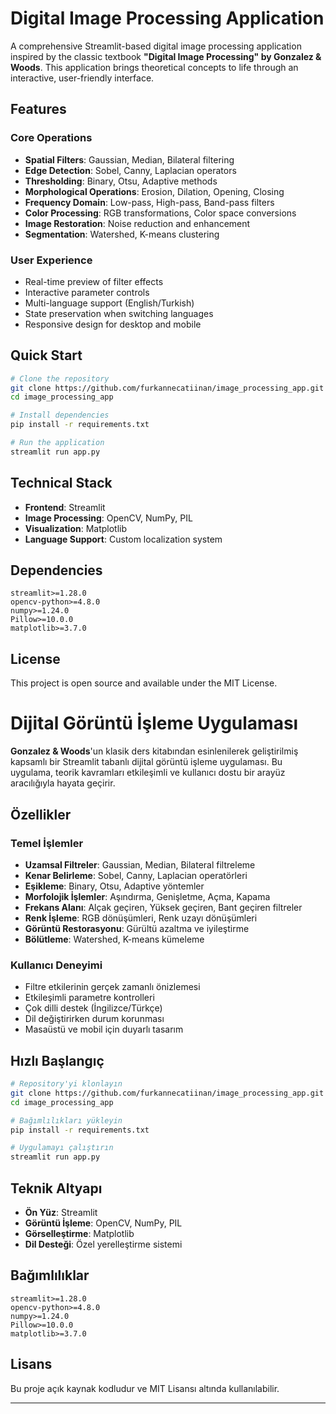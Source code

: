 # Digital Image Processing Application

A comprehensive Streamlit-based digital image processing application inspired by the classic textbook **"Digital Image Processing" by Gonzalez & Woods**. This application brings theoretical concepts to life through an interactive, user-friendly interface.

## Features

### Core Operations
- **Spatial Filters**: Gaussian, Median, Bilateral filtering
- **Edge Detection**: Sobel, Canny, Laplacian operators
- **Thresholding**: Binary, Otsu, Adaptive methods
- **Morphological Operations**: Erosion, Dilation, Opening, Closing
- **Frequency Domain**: Low-pass, High-pass, Band-pass filters
- **Color Processing**: RGB transformations, Color space conversions
- **Image Restoration**: Noise reduction and enhancement
- **Segmentation**: Watershed, K-means clustering

### User Experience
- Real-time preview of filter effects
- Interactive parameter controls
- Multi-language support (English/Turkish)
- State preservation when switching languages
- Responsive design for desktop and mobile

## Quick Start

```bash
# Clone the repository
git clone https://github.com/furkannecatiinan/image_processing_app.git
cd image_processing_app

# Install dependencies
pip install -r requirements.txt

# Run the application
streamlit run app.py
```

## Technical Stack

- **Frontend**: Streamlit
- **Image Processing**: OpenCV, NumPy, PIL
- **Visualization**: Matplotlib
- **Language Support**: Custom localization system

## Dependencies

```
streamlit>=1.28.0
opencv-python>=4.8.0
numpy>=1.24.0
Pillow>=10.0.0
matplotlib>=3.7.0
```

## License

This project is open source and available under the MIT License.


# Dijital Görüntü İşleme Uygulaması

**Gonzalez & Woods**'un klasik ders kitabından esinlenilerek geliştirilmiş kapsamlı bir Streamlit tabanlı dijital görüntü işleme uygulaması. Bu uygulama, teorik kavramları etkileşimli ve kullanıcı dostu bir arayüz aracılığıyla hayata geçirir.

## Özellikler

### Temel İşlemler
- **Uzamsal Filtreler**: Gaussian, Median, Bilateral filtreleme
- **Kenar Belirleme**: Sobel, Canny, Laplacian operatörleri
- **Eşikleme**: Binary, Otsu, Adaptive yöntemler
- **Morfolojik İşlemler**: Aşındırma, Genişletme, Açma, Kapama
- **Frekans Alanı**: Alçak geçiren, Yüksek geçiren, Bant geçiren filtreler
- **Renk İşleme**: RGB dönüşümleri, Renk uzayı dönüşümleri
- **Görüntü Restorasyonu**: Gürültü azaltma ve iyileştirme
- **Bölütleme**: Watershed, K-means kümeleme

### Kullanıcı Deneyimi
- Filtre etkilerinin gerçek zamanlı önizlemesi
- Etkileşimli parametre kontrolleri
- Çok dilli destek (İngilizce/Türkçe)
- Dil değiştirirken durum korunması
- Masaüstü ve mobil için duyarlı tasarım

## Hızlı Başlangıç

```bash
# Repository'yi klonlayın
git clone https://github.com/furkannecatiinan/image_processing_app.git
cd image_processing_app

# Bağımlılıkları yükleyin
pip install -r requirements.txt

# Uygulamayı çalıştırın
streamlit run app.py
```


## Teknik Altyapı

- **Ön Yüz**: Streamlit
- **Görüntü İşleme**: OpenCV, NumPy, PIL
- **Görselleştirme**: Matplotlib
- **Dil Desteği**: Özel yerelleştirme sistemi

## Bağımlılıklar

```
streamlit>=1.28.0
opencv-python>=4.8.0
numpy>=1.24.0
Pillow>=10.0.0
matplotlib>=3.7.0
```


## Lisans

Bu proje açık kaynak kodludur ve MIT Lisansı altında kullanılabilir.


---
